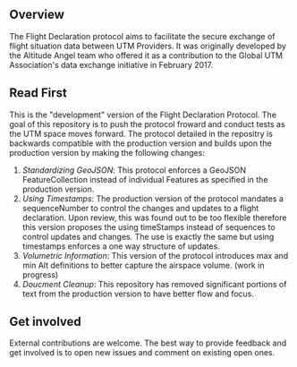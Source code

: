 ## Overview

The Flight Declaration protocol aims to facilitate the secure exchange of flight situation data between UTM Providers. It was originally developed by the Altitude Angel team who offered it as a contribution to the Global UTM Association's data exchange initiative in February 2017.


## Read First
This is the "development" version of the Flight Declaration Protocol. The goal of this repository is to push the protocol froward and conduct tests as the UTM space moves forward. The protocol detailed in the repositry is backwards compatible with the production version and builds upon the production version by making the following changes: 

1) _Standardizing GeoJSON_: This protocol enforces a GeoJSON FeatureCollection instead of individual Features as specified in the production version. 
2) _Using Timestamps_: The production version of the protocol mandates a sequenceNumber to control the changes and updates to a flight declaration. Upon review, this was found out to be too flexible therefore this version proposes the using timeStamps instead of sequences to control updates and changes. The use is exactly the same but using timestamps enforces a one way structure of updates.
3) _Volumetric Information_: This version of the protocol introduces max and min Alt definitions to better capture the airspace volume. (work in progress)
4) _Doucment Cleanup_: This repository has removed significant portions of text from the production version to have better flow and focus. 
   
## Get involved

External contributions are welcome. The best way to provide feedback and get involved is to open new issues and comment on existing open ones. 